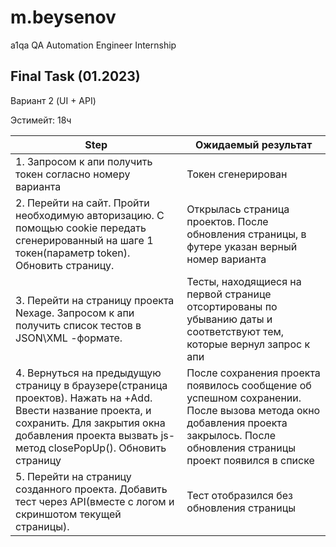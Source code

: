 # m.beysenov

a1qa QA Automation Engineer Internship 

## Final Task (01.2023)

  <summary>Вариант 2 (UI + API)</summary>

  Эстимейт: 18ч

  |	Step	| Ожидаемый результат |
  | ----- | ------------------- |
  |1. Запросом к апи получить токен согласно номеру варианта	| Токен сгенерирован|
  |2. Перейти на сайт. Пройти необходимую авторизацию. С помощью cookie передать сгенерированный на шаге 1 токен(параметр token). Обновить страницу. 	| Открылась страница проектов. После обновления страницы, в футере указан верный номер варианта	|
  | 3. Перейти на страницу проекта Nexage. Запросом к апи получить список тестов в JSON\XML -формате. | Тесты, находящиеся на первой странице отсортированы по убыванию даты и соответствуют тем, которые вернул запрос к апи |
  | 4. Вернуться на предыдущую страницу в браузере(страница проектов). Нажать на +Add. Ввести название проекта, и сохранить. Для закрытия окна добавления проекта вызвать js-метод closePopUp(). Обновить страницу | После сохранения проекта появилось сообщение об успешном сохранении. После вызова метода окно добавления проекта закрылось. После обновления страницы проект появился в списке |
  | 5. Перейти на страницу созданного проекта. Добавить тест через API(вместе с логом и скриншотом текущей страницы). | Тест отобразился без обновления страницы || 6. Перейти на страницу созданного теста. Проверить корректность информации.| Все поля имеют верное значение. Скриншот соответствует отправленному |

